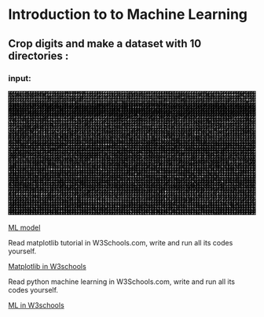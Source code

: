 # Introduction to to Machine Learning

## Crop digits and make a dataset with 10 directories : 

### input:
!["input"](https://github.com/Moein-Moatali-2006/Data-Science/blob/main/Introduction%20to%20to%20Machine%20Learning/make%20a%20dataset/numbers.jpg)

[ML model](https://teachablemachine.withgoogle.com/)

Read matplotlib tutorial in W3Schools.com, write and run all its codes yourself.

[Matplotlib in W3schools](https://www.w3schools.com/python/matplotlib_intro.asp)

Read python machine learning in W3Schools.com, write and run all its codes yourself.

[ML in W3schools](https://www.w3schools.com/python/python_ml_getting_started.asp)

